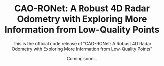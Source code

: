 <h1 align="center"> CAO-RONet: A Robust 4D Radar Odometry with Exploring More Information from Low-Quality Points </h1>

<div align="center">
  
This is the official code release of "CAO-RONet: A Robust 4D Radar Odometry with Exploring More Information from Low-Quality Points"

Coming soon...
